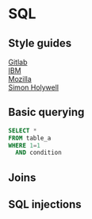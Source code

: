 # SQL

## Style guides

[Gitlab](https://about.gitlab.com/handbook/business-technology/data-team/platform/sql-style-guide/)<br>
[IBM](https://www.ibm.com/docs/en/opw/8.2.0?topic=guide-sql-coding-guidelines)<br>
[Mozilla](https://docs.telemetry.mozilla.org/concepts/sql_style.html)<br>
[Simon Holywell](https://www.sqlstyle.guide/)<br>

## Basic querying

```SQL
SELECT *
FROM table_a
WHERE 1=1
  AND condition
```

## Joins

## SQL injections

